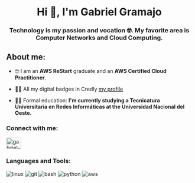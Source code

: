 <!--
<p>
  <img align="center" src="./banner.gif" alt="banner" width="500">
</p>
-->
<h1 align="center">Hi 👋, I'm Gabriel Gramajo</h1>
<h3 align="center">Technology is my passion and vocation 🤓. My favorite area is Computer Networks and Cloud Computing.</h3>

<h2 align="left">About me:</h2>

- 🤓 I am an **AWS ReStart** graduate and an **AWS Certified Cloud Practitioner**. 

- 👨‍💻 All my digital badges in Credly [my profile](https://www.credly.com/users/gabriel-omar-gramajo)

- 👨‍🎓 Formal education: **I'm currently studying a Tecnicatura Universitaria en Redes Informáticas at the Universidad Nacional del Oeste.** 


<h3 align="left">Connect with me:</h3>
<p align="left">
<a href="https://linkedin.com/in/gabriel-gramajo" target="_blank"><img align="center" src="https://raw.githubusercontent.com/rahuldkjain/github-profile-readme-generator/master/src/images/icons/Social/linked-in-alt.svg" alt="gabriel-gramajo" height="30" width="40" /></a>
</p>

<h3 align="left">Languages and Tools:</h3>
<p align="left"> 
<!--  <img src="https://img.shields.io/badge/java-%23ED8B00.svg?style=for-the-badge&logo=openjdk&logoColor=white" alt="java" />  
  <img src="https://img.shields.io/badge/javascript-%23323330.svg?style=for-the-badge&logo=javascript&logoColor=%23F7DF1E" alt="javascript" /> 
  <img src="https://img.shields.io/badge/bootstrap-%238511FA.svg?style=for-the-badge&logo=bootstrap&logoColor=white" alt="bootstrap" /> 
  <img src="https://img.shields.io/badge/html5-%23E34F26.svg?style=for-the-badge&logo=html5&logoColor=white" alt="html5" /> 
  <img src="https://img.shields.io/badge/css3-%231572B6.svg?style=for-the-badge&logo=css3&logoColor=white" alt="css3" /> -->
  <img src="https://img.shields.io/badge/Linux-FCC624?style=for-the-badge&logo=linux&logoColor=black" alt="linux" /> 
  <img src="https://img.shields.io/badge/git-%23F05033.svg?style=for-the-badge&logo=git&logoColor=white" alt="git" /> 
  <img src="https://img.shields.io/badge/shell_script-%23121011.svg?style=for-the-badge&logo=gnu-bash&logoColor=white" alt="bash" /> 
  <img src="https://img.shields.io/badge/Python-FFD43B?style=for-the-badge&logo=python&logoColor=blue" alt="python" />
  <img src="https://img.shields.io/badge/Amazon_AWS-FF9900?style=for-the-badge&logo=amazonaws&logoColor=white" alt="aws" />
  <!--<img src="https://img.shields.io/badge/PowerShell-%235391FE.svg?style=for-the-badge&logo=powershell&logoColor=white" alt="powershell" />--> 
</p>
